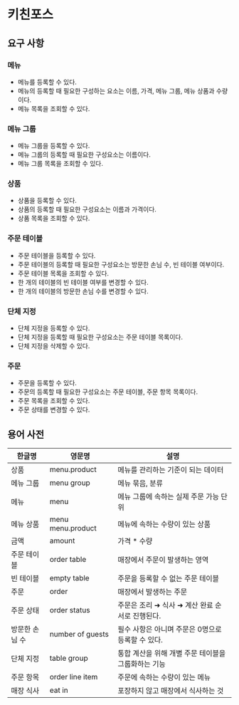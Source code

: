 # 키친포스

## 요구 사항
### 메뉴
* 메뉴를 등록할 수 있다.
* 메뉴의 등록할 때 필요한 구성하는 요소는 이름, 가격, 메뉴 그룹, 메뉴 상품과 수량이다.
* 메뉴 목록을 조회할 수 있다.
### 메뉴 그룹
* 메뉴 그룹을 등록할 수 있다.
* 메뉴 그룹의 등록할 때 필요한 구성요소는 이름이다.
* 메뉴 그룹 목록을 조회할 수 있다.
### 상품
* 상품을 등록할 수 있다.
* 상품의 등록할 때 필요한 구성요소는 이름과 가격이다.
* 상품 목록을 조회할 수 있다.
### 주문 테이블
* 주문 테이블을 등록할 수 있다.
* 주문 테이블의 등록할 때 필요한 구성요소는 방문한 손님 수, 빈 테이블 여부이다.
* 주문 테이블 목록을 조회할 수 있다.
* 한 개의 테이블의 빈 테이블 여부를 변경할 수 있다.
* 한 개의 테이블의 방문한 손님 수를 변경할 수 있다.
### 단체 지정
* 단체 지정을 등록할 수 있다.
* 단체 지정을 등록할 때 필요한 구성요소는 주문 테이블 목록이다.
* 단체 지정을 삭제할 수 있다.
### 주문
* 주문을 등록할 수 있다.
* 주문의 등록할 때 필요한 구성요소는 주문 테이블, 주문 항목 목록이다.
* 주문 목록을 조회할 수 있다.
* 주문 상태를 변경할 수 있다.

## 용어 사전

| 한글명 | 영문명 | 설명 |
| --- | --- | --- |
| 상품 | menu.product | 메뉴를 관리하는 기준이 되는 데이터 |
| 메뉴 그룹 | menu group | 메뉴 묶음, 분류 |
| 메뉴 | menu | 메뉴 그룹에 속하는 실제 주문 가능 단위 |
| 메뉴 상품 | menu menu.product | 메뉴에 속하는 수량이 있는 상품 |
| 금액 | amount | 가격 * 수량 |
| 주문 테이블 | order table | 매장에서 주문이 발생하는 영역 |
| 빈 테이블 | empty table | 주문을 등록할 수 없는 주문 테이블 |
| 주문 | order | 매장에서 발생하는 주문 |
| 주문 상태 | order status | 주문은 조리 ➜ 식사 ➜ 계산 완료 순서로 진행된다. |
| 방문한 손님 수 | number of guests | 필수 사항은 아니며 주문은 0명으로 등록할 수 있다. |
| 단체 지정 | table group | 통합 계산을 위해 개별 주문 테이블을 그룹화하는 기능 |
| 주문 항목 | order line item | 주문에 속하는 수량이 있는 메뉴 |
| 매장 식사 | eat in | 포장하지 않고 매장에서 식사하는 것 |
